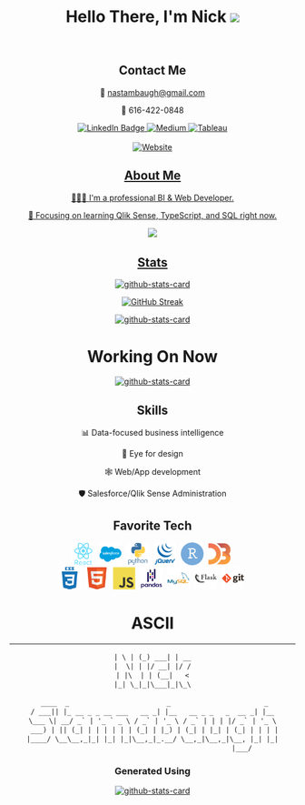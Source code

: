 <div id="header" align="center">

# Hello There, I'm Nick <img src="https://media.giphy.com/media/v1.Y2lkPTc5MGI3NjExMzZlOGYyNDBkN2JmYjM3NDdjNzk1NjdkMTA4NzM1ZDJkNTUwMGVlZCZjdD1z/hvRJCLFzcasrR4ia7z/giphy.gif" width="65"/>
  <a>
  <img src="https://komarev.com/ghpvc/?username=NicholasStambaugh&style=flat-rectangle&color=blue&" alt=""/>
  </a>

  ## Contact Me
📧 nastambaugh@gmail.com 

📱 616-422-0848
  
<div id="badges">
   <a href="https://www.linkedin.com/in/nick-stambaugh-694241139/L">
   <img src="https://img.shields.io/badge/LinkedIn-blue?style=for-the-badge&logo=linkedin&logoColor=white" alt="LinkedIn Badge"/>
  </a>
  <a href="https://medium.com/@nick-stambaugh">
  <img src="https://img.shields.io/badge/Medium-white?style=for-the-badge&logo=medium&logoColor=black" alt="Medium"/>
  </a>
  <a href="https://public.tableau.com/app/profile/nick4514">
  <img src="https://img.shields.io/badge/tableau-navy?style=for-the-badge&logo=tableau&logoColor=white" alt="Tableau"/>
  </a>
  <br>
  <br>
    <a href="https://nickstambaugh.com">
  <img src="https://img.shields.io/badge/personal_website-blueviolet?style=for-the-badge&logo=&logoColor=white" alt="Website"/>

  
## About Me 
👨🏻‍💻 I'm a professional BI & Web Developer.
  
📝 Focusing on learning Qlik Sense, TypeScript, and SQL right now.

<img src="https://media.giphy.com/media/xBTSwCTFkgfcdTjHMz/giphy.gif" width="100"/>

## Stats
[![github-stats-card](https://kasroudra-stats-card.onrender.com/user?user=NicholasStambaugh&layout=compact&theme=tokyonight)](https://github.com/KasRoudra/github-stats-card)

[![GitHub Streak](https://streak-stats.demolab.com?user=NicholasStambaugh&theme=tokyonight&border_radius=2.5&exclude_days=Sun%2CFri%2CSat&fire=1EEB1A)](https://git.io/streak-stats)
     
[![github-stats-card](https://kasroudra-stats-card.onrender.com/lang?user=NicholasStambaugh&layout=compact&type=donut&theme=tokyonight)](https://github.com/KasRoudra/github-stats-card)

# Working On Now
[![github-stats-card](https://kasroudra-stats-card.onrender.com/repo?user=NicholasStambaugh&repo=TS-React-Blocks&layout=compact&theme=tokyonight)](https://github.com/KasRoudra/github-stats-card)
  
## Skills
📊 Data-focused business intelligence

🎨 Eye for design

🕸 Web/App development

🛡️ Salesforce/Qlik Sense Administration

## Favorite Tech
<div>
  <img src="https://github.com/devicons/devicon/blob/master/icons/react/react-original-wordmark.svg" title="React" alt="React" width="40" height="40"/>&nbsp;
  <img src="https://github.com/devicons/devicon/blob/master/icons/salesforce/salesforce-original.svg" title="SF" alt="sf" width="40" height="40"/>&nbsp;
  <img src="https://github.com/devicons/devicon/blob/master/icons/python/python-original-wordmark.svg" title="Python" alt="Py" width="40" height="40"/>&nbsp;
   <img src="https://github.com/devicons/devicon/blob/master/icons/jquery/jquery-plain-wordmark.svg" title="JQuery" alt="JQuery" width="40" height="40"/>&nbsp;
  <img src="https://github.com/devicons/devicon/blob/master/icons/rstudio/rstudio-original.svg" title="R" alt="R" width="40" height="40"/>&nbsp;
  <img src="https://github.com/devicons/devicon/blob/master/icons/d3js/d3js-original.svg"  title="D3" alt="D3" width="40" height="40"/>&nbsp;
  <div>
  <img src="https://github.com/devicons/devicon/blob/master/icons/css3/css3-plain-wordmark.svg"  title="CSS3" alt="CSS" width="40" height="40"/>&nbsp;
  <img src="https://github.com/devicons/devicon/blob/master/icons/html5/html5-original.svg" title="HTML5" alt="HTML" width="40" height="40"/>&nbsp;
  <img src="https://github.com/devicons/devicon/blob/master/icons/javascript/javascript-original.svg" title="JavaScript" alt="JavaScript" width="40" height="40"/>&nbsp;
  <img src="https://github.com/devicons/devicon/blob/master/icons/pandas/pandas-original-wordmark.svg" title="Pandas" alt="Py" width="40" height="40"/>&nbsp;
  <img src="https://github.com/devicons/devicon/blob/master/icons/mysql/mysql-original-wordmark.svg" title="MySQL"  alt="MySQL" width="40" height="40"/>&nbsp;
  <img src="https://github.com/devicons/devicon/blob/master/icons/flask/flask-original-wordmark.svg" title="Flask" alt="Flask" width="40" height="40"/>&nbsp;
  <img src="https://github.com/devicons/devicon/blob/master/icons/git/git-original-wordmark.svg" title="Git" **alt="Git" width="40" height="40"/>&nbsp;
</div>
  </div>

# ASCII
_   _ _      _
    | \ | (_) ___| | __
    |  \| | |/ __| |/ /
    | |\  | | (__|   <
    |_| \_|_|\___|_|\_\
    
     ____  _                        _                       _
    / ___|| |_ __ _ _ __ ___   __ _| |__   __ _ _   _  __ _| |__
    \___ \| __/ _` | '_ ` _ \ / _` | '_ \ / _` | | | |/ _` | '_ \
     ___) | || (_| | | | | | | (_| | |_) | (_| | |_| | (_| | | | |
    |____/ \__\__,_|_| |_| |_|\__,_|_.__/ \__,_|\__,_|\__, |_| |_|
                                                |___/
### Generated Using
[![github-stats-card](https://kasroudra-stats-card.onrender.com/repo?user=NicholasStambaugh&repo=pyascii&layout=compact&theme=tokyonight)](https://github.com/KasRoudra/github-stats-card)

